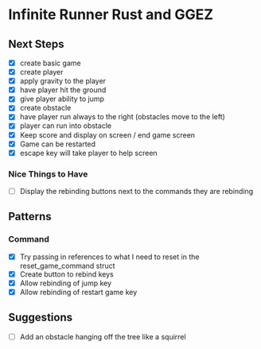 # Infinite Runner Rust and GGEZ

## Next Steps

* [x] create basic game
* [x] create player
* [x] apply gravity to the player
* [x] have player hit the ground
* [x] give player ability to jump
* [x] create obstacle
* [x] have player run always to the right (obstacles move to the left)
* [x] player can run into obstacle
* [x] Keep score and display on screen / end game screen
* [x] Game can be restarted
* [x] escape key will take player to help screen

### Nice Things to Have

* [ ] Display the rebinding buttons next to the commands they are rebinding

## Patterns

### Command

* [x] Try passing in references to what I need to reset in the reset_game_command struct
* [x] Create button to rebind keys
* [x] Allow rebinding of jump key
* [x] Allow rebinding of restart game key

## Suggestions

* [ ] Add an obstacle hanging off the tree like a squirrel